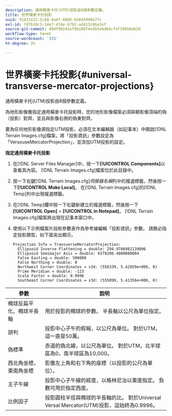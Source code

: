 ```yaml
---
description: 通用橫麥卡托(UTM)投影由8個參數定義。
title: 世界橫麥卡托投影
uuid: 55421412-5c68-4a4f-88d6-650d5999a77c
exl-id: 7d7610c3-14e7-474e-b792-ad413c86a2ef
source-git-commit: d9df90242ef96188f4e4b5e6d04cfef196b0a628
workflow-type: tm+mt
source-wordcount: '333'
ht-degree: 3%

---
```


# 世界橫麥卡托投影{#universal-transverse-mercator-projections}

通用橫麥卡托(UTM)投影由8個參數定義。

為地形影像層指定通用橫麥卡托投影時，您的地形影像檔案必須與朝影像頂端的偽（投影）對齊，並且與影像右側的偽東對齊。

要為任何地形影像源指定UTM投影，必須在文本編輯器（如記事本）中開啟[!DNL Terrain Images.cfg]檔案，將「投影資訊」參數設定為「VersouseMercatorProjection」，並添加UTM投影的設定。

**指定通用橫麥卡托投影**

1. 在[!DNL Server Files Manager]中，按一下&#x200B;**[!UICONTROL Components]**&#x200B;以查看其內容。 [!DNL Terrain Images.cfg]檔案位於此目錄中。

1. 按一下右鍵[!DNL Terrain Images.cfg]*伺服器名稱*&#x200B;列中的複選標籤，然後按一下&#x200B;**[!UICONTROL Make Local]**。 在[!DNL Terrain Images.cfg]的[!DNL Temp]列中出現複選標籤。

1. 在[!DNL Temp]欄中按一下右鍵新建立的複選標籤，然後按一下&#x200B;**[!UICONTROL Open]** > **[!UICONTROL in Notepad]**。 [!DNL Terrain Images.cfg]檔案將出現在記事本窗口中。

1. 使用以下示例檔案片段和參數表作為參考線編輯「投影資訊」參數。 請務必指定投影類型，如下面突出顯示。

   ```
   Projection Info = TransverseMercatorProjection:
     Ellipsoid Inverse Flattening = double: 294.9786982139006
     Ellipsoid Semimajor Axis = double: 6378206.4000000004
     False Easting = double: 500000
     False Northing = double: 0
     Northwest Corner Coordinates = v3d: (550339, 5.42059e+006, 0)
     Prime Meridian = double: -123
     Scale Factor = double: 0.9996
     Southeast Corner Coordinates = v3d: (555099, 5.41356e+006, 0)
   ```

| 參數 | 說明 |
|---|---|
| 橢球反扁平化、橢球半長軸 | 用於投影的橢球的參數。 半長軸以公尺為單位指定。 |
| 誤判 | 投影中心子午的假報，以公尺為單位。 對於UTM，這一直是50萬。 |
| 偽標準 | 赤道的偽北線，以公尺為單位。 對於UTM，北半球區為0，南半球區為10,000。 |
| 西北角坐標，東南角坐標 | 影像左上角和右下角的座標（以投影的公尺為單位）。 |
| 主子午線 | 投影中心子午線的經度，以格林尼治以東度指定。 負數可用於指定西度。 |
| 比例因子 | 投影圓柱半徑與橢球的半長軸的比。 對於Universal Versal Mercator(UTM)投影，這始終為0.9996。 |

